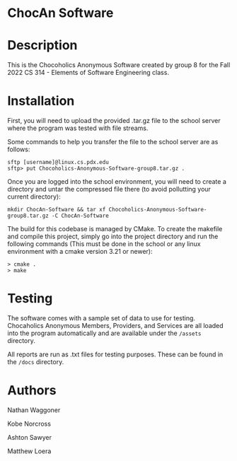 # ChocAn Software

# Description

This is the Chocoholics Anonymous Software created by group 8 for the Fall 2022 CS 314 - Elements of Software Engineering class.

# Installation
First, you will need to upload the provided .tar.gz file to the school server where the program was tested with file streams.

Some commands to help you transfer the file to the school server are as follows:
```
sftp [username]@linux.cs.pdx.edu
sftp> put Chocoholics-Anonymous-Software-group8.tar.gz .
```

Once you are logged into the school environment, you will need to create a directory and untar the compressed file there (to avoid pollutting your current directory):
```
mkdir ChocAn-Software && tar xf Chocoholics-Anonymous-Software-group8.tar.gz -C ChocAn-Software
```

The build for this codebase is managed by CMake. To create the makefile and compile this project, simply go into the project directory and run the following commands (This must be done in the school or any linux environment with a cmake version 3.21 or newer):
```
> cmake .
> make
```

# Testing
The software comes with a sample set of data to use for testing. Chocaholics Anonymous Members, Providers, and Services are all loaded into the program automatically and are available under the `/assets` directory.

All reports are run as .txt files for testing purposes. These can be found in the `/docs` directory. 

# Authors

  Nathan Waggoner

  Kobe Norcross

  Ashton Sawyer

  Matthew Loera

